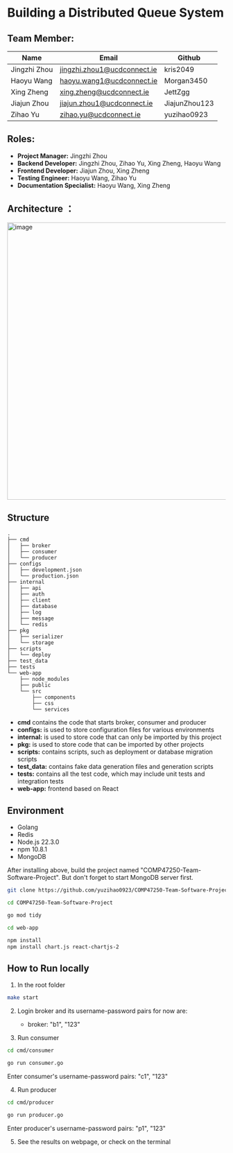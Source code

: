# Building a Distributed Queue System

## Team Member:

| Name         | Email                          |Github       |
|--------------|--------------------------------|-------------|
| Jingzhi Zhou | jingzhi.zhou1@ucdconnect.ie    |kris2049     |
| Haoyu Wang   | haoyu.wang1@ucdconnect.ie      |Morgan3450   |
| Xing Zheng   | xing.zheng@ucdconnect.ie       |JettZgg      |
| Jiajun Zhou  | jiajun.zhou1@ucdconnect.ie     |JiajunZhou123|
| Zihao Yu     | zihao.yu@ucdconnect.ie         |yuzihao0923  |

## Roles:
- **Project Manager:** Jingzhi Zhou
- **Backend Developer:** Jingzhi Zhou, Zihao Yu, Xing Zheng, Haoyu Wang
- **Frontend Developer:** Jiajun Zhou, Xing Zheng
- **Testing Engineer:** Haoyu Wang, Zihao Yu
- **Documentation Specialist:** Haoyu Wang, Xing Zheng

## Architecture ：

<img width="640" alt="image" src="https://github.com/yuzihao0923/COMP47250-Team-Software-Project/assets/141666207/72510f33-cae5-4c24-a43d-105975da4988">

## Structure

```
.
├── cmd
│   ├── broker
│   ├── consumer
│   └── producer
├── configs
│   ├── development.json
│   └── production.json
├── internal
│   ├── api
│   ├── auth
│   ├── client
│   ├── database
│   ├── log
│   ├── message
│   └── redis
├── pkg
│   ├── serializer
│   └── storage
├── scripts
│   └── deploy
├── test_data
├── tests
└── web-app
    ├── node_modules
    ├── public
    └── src
        ├── components
        ├── css
        └── services
```

- **cmd** contains the code that starts broker, consumer and producer
- **configs:** is used to store configuration files for various environments
- **internal:** is used to store code that can only be imported by this project
- **pkg:** is used to store code that can be imported by other projects
- **scripts:** contains scripts, such as deployment or database migration scripts
- **test_data:** contains fake data generation files and generation scripts
- **tests:** contains all the test code, which may include unit tests and integration tests
- **web-app:** frontend based on React

## Environment

- Golang
- Redis
- Node.js 22.3.0
- npm 10.8.1
- MongoDB

After installing above, build the project named "COMP47250-Team-Software-Project".
But don't forget to start MongoDB server first.

```bash
git clone https://github.com/yuzihao0923/COMP47250-Team-Software-Project.git
```

```bash
cd COMP47250-Team-Software-Project
```

```bash
go mod tidy
```

```bash
cd web-app
```

```bash
npm install
npm install chart.js react-chartjs-2
```

## How to Run locally
1. In the root folder
```bash
make start
```

2. Login broker and its username-password pairs for now are:
    - broker: "b1", "123"

3. Run consumer
```bash
cd cmd/consumer
```

```bash
go run consumer.go
```

Enter consumer's username-password pairs: "c1", "123"

4. Run producer
```bash
cd cmd/producer
```

```bash
go run producer.go
```
Enter producer's username-password pairs: "p1", "123"

5. See the results on webpage, or check on the terminal
